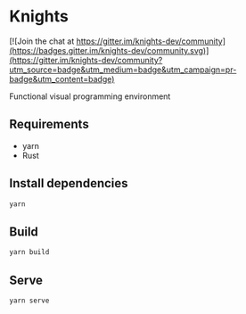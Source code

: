 # Knights

[![Join the chat at https://gitter.im/knights-dev/community](https://badges.gitter.im/knights-dev/community.svg)](https://gitter.im/knights-dev/community?utm_source=badge&utm_medium=badge&utm_campaign=pr-badge&utm_content=badge)

Functional visual programming environment

## Requirements

- yarn
- Rust

## Install dependencies

```bash
yarn
```

## Build

```bash
yarn build
```

## Serve

```bash
yarn serve
```
